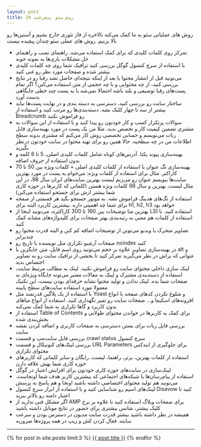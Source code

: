 ```yaml
---
layout: post
title: 24 روش سئو پیشرفته
---
```


روش های عملیاتی سئو به ما کمک می‌کنه بالاخره از فاز تئوری خارج بشیم و آستین‌ها رو بالا بزنیم. روش های عملی سئو چندان پیچیده نیست

- تمرکز روی کلمات کلیدی که برای کمک استفاده می‌شه. راهنمای نصب و راهنمای حل مشکلات بازی‌ها یه نمونه خوبه
- با استفاده از سرچ کنسول گوگل بررسی کنید ترافیک شما روی چه کلمات کلیدی بیشتر شده و صفحات مورد نظر رو غنی کنید
- می‌تونید قبل از انتشار محتوا یا بعد از اینکه نتیجه‌ای حاصل نشد رقبا رو در نتایج بررسی کنید، از چه محتوایی و با چه حجمی از متن استفاده می‌کنن؟ اگر تمام پست‌های رقبا توصیفی و بلند باشه احتمالا نمی‌شه با یه پست چند خطی جایگاهی بدست آورد
- ساختار سایت رو بررسی کنید، دسترسی به دسته بندی و در نهایت پست‌ها نباید بیشتر از سه تا چهار کلیک بشه. دسته‌بندی‌ها رو مرتب کنید و استفاده از Breadcrumb رو فراموش نکنید
- سوالات پرتکرار کسب و کار خودتون رو پیدا کنید و با استفاده از این سوالات به مشتری تضمین کیفیت کار و تخصص بدید. مثلا من یک پست در مورد بهینه‌سازی فایل ربات می‌نویسم و حسابی تخصصی روش کار می‌کنم که مشتری بدونه سطح اطلاعات من در چه سطحیه. حالا همین رو برای تهیه محتوا در سایت خودتون درنظر بگیرید
- بهینه‌سازی پیوند یکتا. آدرس‌های کوتاه شامل کلمات کلیدی اصلی، 5 تا 6 کلمه و بدون استفاده از حروف اضافه
- بهینه‌سازی تگ عنوان با استفاده از کلمات کلیدی اصلی + کلمات ویژه بین 50 تا 70 کاراکتر. مثال برای استفاده از کلمات ویژه: می‌خوام یه پست در مورد بهترین سایت‌ها بنویسم عنوان رو می‌زنم لیست بهترین سایت‌های ایران سال 98، در این مثال لیست، بهترین و سال 98 کلمات ویژه هستن (کلماتی که کاربرها در حوزه کاری شما بیشتر ازش برای جستجو استفاده می‌کنن)
- استفاده از تگ‌های هدینگ فراموش نشه. به موتور جستجو بگید هر قسمتی از صفحه برای شما چه اهمیتی داره. بیشترین کاربرد البته برای h1, h2, h3 خواهد بود
- بهترین متا توضیحات بین 160 تا 300 کاراکتره، می‌تونید اینجا از LSI استفاده کنید. با استفاده از کلمات هم معنی به رتبه‌بندی بهتر صفحات برای کلیدواژه‌های مشابه کمک کنید
- تصاویر متحرک یا ویدیو می‌تونن از توضیحات اضافه کم کنن و البته قدرت محتوا رو چندبرابر
- صفحات آرشیو تکراری مثل نویسنده یا تاریخ رو noindex کنید
- در بهینه‌سازی تصاویر علاوه بر حجم می‌تونید روی اسم فایل، متن جایگزین یا alt و عنوانی که براش در نظر می‌گیرید تمرکز کنید تا بخشی از ترافیک سایت رو به تصاویر اختصاص بدید
- لینک سازی داخلی محتوای سایت رو فراموش نکنید. لینک به مطالب مرتبط سایت، استفاده از دسته‌بندی مشترک و لینک به مقالات معتبر می‌تونه جایگاه ویژه‌ای به صفحات شما بده. لینک ندادن و تولید محتوا نشانه حرفه‌ای بودن نیست، این تکنیک معمولا مورد استفاده سایت‌های سطح پایینه
- با استفاده از یک پلاگین قدرتمند مثل Yoast و شلوغ نکردن کدهای صفحه با انواع افزونه‌های اسکیما و… صفحات سایت رو تمیز نگهداری کنید. استفاده از انواع متاهای بدون کاربرد و گاها تکراری به شما کمک نمی‌کنه
- استفاده از Table of Contents برای کمک به کاربرها در خواندن محتوای طولانی و بخش‌بندی شده
- بررسی فایل ربات برای بستن دسترسی به صفحات کاربری و اضافه کردن نقشه سایت
- بررسی فایل سایت‌مپ و قسمت crawl status سرچ کنسول
- بررسی لینک‌های کنونیکال و قسمت URL Parameters برای جلوگیری از ایندکس محتوای تکراری
- استفاده از کلمات بهترین، برتر، راهنما، لیست، رایگان و سایر کلماتی که کاربرهای حوزه کاری شما بهش علاقه دارن
- لینک‌سازی در سایت‌های حوزه کاری خودتون برای افزایش اعتبار در گوگل
- استفاده از پیام‌رسان‌ها یا شبکه‌های اجتماعی که بیشترین کاربر هدف شما اونجاست. می‌تونید هم تولید محتوای اختصاصی داشته باشید اونجا و هم پاسخ به پرسش
- لینک‌های اسپم رو شناسایی کنید و با استفاده از ابزار سرچ کنسول Disavow کنید تا اعتبار دامنه رو بالاتر ببرید
- اگر مشکل فنی ندارید از AMP برای صفحات وبلاگ استفاده کنید تا علاوه بر نرخ کلیک بیشتر، شانس بیشتری برای حضور در نتایج موبایل داشته باشید
- همیشه در نظر داشته باشید بیشتر قدرت سایت مدیون در دسترس بودن و سرعت سایته. فعال کردن کش و زیپ در همه پروژه‌ها ضروریه

***
{% for post in site.posts limit:3 %}
<a href="{{ site.url }}{{ post.url }}">{{ post.title }}</a>
{% endfor %}
